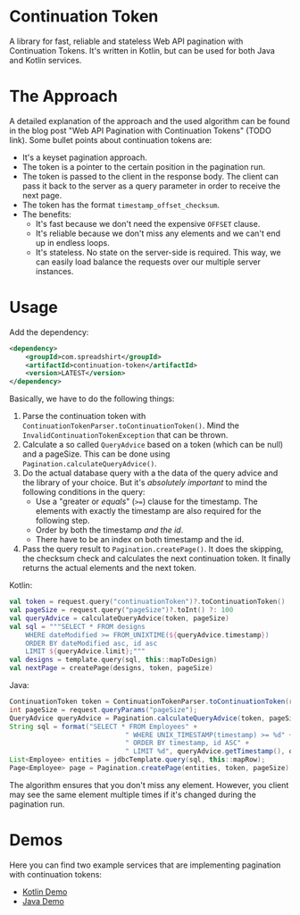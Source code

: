 # Continuation Token

A library for fast, reliable and stateless Web API pagination with Continuation Tokens. It's written in Kotlin, but can be used for both Java and Kotlin services.

# The Approach

A detailed explanation of the approach and the used algorithm can be found in the blog post "Web API Pagination with Continuation Tokens" (TODO link). Some bullet points about continuation tokens are:

- It's a keyset pagination approach.
- The token is a pointer to the certain position in the pagination run.
- The token is passed to the client in the response body. The client can pass it back to the server as a query parameter in order to receive the next page.
- The token has the format `timestamp_offset_checksum`. 
- The benefits:
    - It's fast because we don't need the expensive `OFFSET` clause.
    - It's reliable because we don't miss any elements and we can't end up in endless loops.
    - It's stateless. No state on the server-side is required. This way, we can easily load balance the requests over our multiple server instances.

# Usage

Add the dependency:

```xml
<dependency>
    <groupId>com.spreadshirt</groupId>
    <artifactId>continuation-token</artifactId>
    <version>LATEST</version>
</dependency>
```

Basically, we have to do the following things:

1. Parse the continuation token with `ContinuationTokenParser.toContinuationToken()`. Mind the `InvalidContinuationTokenException` that can be thrown.
1. Calculate a so called `QueryAdvice` based on a token (which can be null) and a pageSize. This can be done using `Pagination.calculateQueryAdvice()`.
1. Do the actual database query with a the data of the query advice and the library of your choice. But it's *absolutely important* to mind the following conditions in the query:
    - Use a "greater or *equals*" (`>=`) clause for the timestamp. The elements with exactly the timestamp are also required for the following step.
    - Order by both the timestamp *and the id*.
    - There have to be an index on both timestamp and the id.
1. Pass the query result to `Pagination.createPage()`. It does the skipping, the checksum check and calculates the next continuation token. It finally returns the actual elements and the next token.

Kotlin: 

```kotlin
val token = request.query("continuationToken")?.toContinuationToken()
val pageSize = request.query("pageSize")?.toInt() ?: 100
val queryAdvice = calculateQueryAdvice(token, pageSize)
val sql = """SELECT * FROM designs
    WHERE dateModified >= FROM_UNIXTIME(${queryAdvice.timestamp})
    ORDER BY dateModified asc, id asc
    LIMIT ${queryAdvice.limit};"""
val designs = template.query(sql, this::mapToDesign)
val nextPage = createPage(designs, token, pageSize)
```

Java:

```java
ContinuationToken token = ContinuationTokenParser.toContinuationToken(request.queryParams("continuationToken"));
int pageSize = request.queryParams("pageSize");
QueryAdvice queryAdvice = Pagination.calculateQueryAdvice(token, pageSize);
String sql = format("SELECT * FROM Employees" +
                             " WHERE UNIX_TIMESTAMP(timestamp) >= %d" +
                             " ORDER BY timestamp, id ASC" +
                             " LIMIT %d", queryAdvice.getTimestamp(), queryAdvice.getLimit())
List<Employee> entities = jdbcTemplate.query(sql, this::mapRow);
Page<Employee> page = Pagination.createPage(entities, token, pageSize);
```

The algorithm ensures that you don't miss any element. However, you client may see the same element multiple times if it's changed during the pagination run.

# Demos

Here you can find two example services that are implementing pagination with continuation tokens:

- [Kotlin Demo](/demo-kotlin/)
- [Java Demo](/demo-java/)
